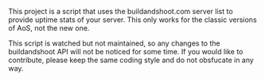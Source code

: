 This project is a script that uses the buildandshoot.com server list to provide uptime stats of your server. This only works for the classic versions of AoS, not the new one.

This script is watched but not maintained, so any changes to the buildandshoot API will not be noticed for some time. If you would like to contribute, please keep the same coding style and do not obsfucate in any way.
